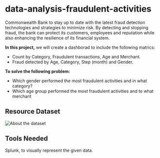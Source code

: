 # data-analysis-fraudulent-activities
Commonwealth Bank to stay up to date with the latest fraud detection technologies and strategies to minimize risk. By detecting and stopping fraud, the bank can protect its customers, employees and reputation while also enhancing the resilience of its financial system.

**In this project,** we will create a dashborad to include the following matrics:
* Count by Category, Fraudulent transactions, Age and Merchant.
* Fraud detected by Age, Category, Step (month) and Gender.

**To solve the following problem:**
* Which gender performed the most fraudulent activities and in what category?
* Which age group performed the most fraudulent activities and to what merchant

## Resource Dataset
![About the dataset](https://github.com/user-attachments/assets/bfcd8b4a-e8d0-4afb-aebc-a302377f0c70)

## Tools Needed
Splunk, to visually represent the given data. 
